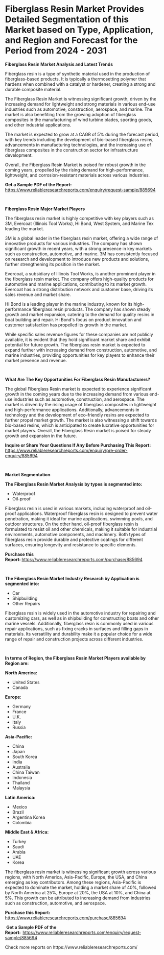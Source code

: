 <p><h1>Fiberglass Resin Market Provides Detailed Segmentation of this Market based on Type, Application, and Region and Forecast for the Period from 2024 - 2031</h1></p><p><strong>Fiberglass Resin Market Analysis and Latest Trends</strong></p>
<p><p>Fiberglass resin is a type of synthetic material used in the production of fiberglass-based products. It is typically a thermosetting polymer that hardens when combined with a catalyst or hardener, creating a strong and durable composite material.</p><p>The Fiberglass Resin Market is witnessing significant growth, driven by the increasing demand for lightweight and strong materials in various end-use industries such as automotive, construction, aerospace, and marine. The market is also benefiting from the growing adoption of fiberglass composites in the manufacturing of wind turbine blades, sporting goods, and other industrial applications.</p><p>The market is expected to grow at a CAGR of 5% during the forecast period, with key trends including the development of bio-based fiberglass resins, advancements in manufacturing technologies, and the increasing use of fiberglass composites in the construction sector for infrastructure development.</p><p>Overall, the Fiberglass Resin Market is poised for robust growth in the coming years, propelled by the rising demand for high-performance, lightweight, and corrosion-resistant materials across various industries.</p></p>
<p><strong>Get a Sample PDF of the Report:&nbsp;</strong> <a href="https://www.reliableresearchreports.com/enquiry/request-sample/885694">https://www.reliableresearchreports.com/enquiry/request-sample/885694</a></p>
<p>&nbsp;</p>
<p><strong>Fiberglass Resin Major Market Players</strong></p>
<p><p>The fiberglass resin market is highly competitive with key players such as 3M, Evercoat (Illinois Tool Works), Hi Bond, West System, and Marine Tex leading the market. </p><p>3M is a global leader in the fiberglass resin market, offering a wide range of innovative products for various industries. The company has shown significant growth in recent years, with a strong presence in key markets such as construction, automotive, and marine. 3M has consistently focused on research and development to introduce new products and solutions, further strengthening its position in the market.</p><p>Evercoat, a subsidiary of Illinois Tool Works, is another prominent player in the fiberglass resin market. The company offers high-quality products for automotive and marine applications, contributing to its market growth. Evercoat has a strong distribution network and customer base, driving its sales revenue and market share. </p><p>Hi Bond is a leading player in the marine industry, known for its high-performance fiberglass resin products. The company has shown steady growth and market expansion, catering to the demand for quality resins in boat building and repair. Hi Bond's focus on product innovation and customer satisfaction has propelled its growth in the market.</p><p>While specific sales revenue figures for these companies are not publicly available, it is evident that they hold significant market share and exhibit potential for future growth. The fiberglass resin market is expected to expand further with increasing demand from construction, automotive, and marine industries, providing opportunities for key players to enhance their market presence and revenue.</p></p>
<p>&nbsp;</p>
<p><strong>What Are The Key Opportunities For Fiberglass Resin Manufacturers?</strong></p>
<p><p>The global Fiberglass Resin market is expected to experience significant growth in the coming years due to the increasing demand from various end-use industries such as automotive, construction, and aerospace. The market is driven by the rising usage of fiberglass composites in lightweight and high-performance applications. Additionally, advancements in technology and the development of eco-friendly resins are expected to further propel market growth. The market is also witnessing a shift towards bio-based resins, which is anticipated to create lucrative opportunities for market players. Overall, the Fiberglass Resin market is poised for steady growth and expansion in the future.</p></p>
<p><strong>Inquire or Share Your Questions If Any Before Purchasing This Report:</strong> <a href="https://www.reliableresearchreports.com/enquiry/pre-order-enquiry/885694">https://www.reliableresearchreports.com/enquiry/pre-order-enquiry/885694</a></p>
<p>&nbsp;</p>
<p><strong>Market Segmentation</strong></p>
<p><strong>The Fiberglass Resin Market Analysis by types is segmented into:</strong></p>
<p><ul><li>Waterproof</li><li>Oil-proof</li></ul></p>
<p><p>Fiberglass resin is used in various markets, including waterproof and oil-proof applications. Waterproof fiberglass resin is designed to prevent water penetration, making it ideal for marine applications, swimming pools, and outdoor structures. On the other hand, oil-proof fiberglass resin is formulated to resist oil and other chemicals, making it suitable for industrial environments, automotive components, and machinery. Both types of fiberglass resin provide durable and protective coatings for different surfaces, ensuring longevity and resistance to specific elements.</p></p>
<p><strong>Purchase this Report:&nbsp;</strong><a href="https://www.reliableresearchreports.com/purchase/885694">https://www.reliableresearchreports.com/purchase/885694</a></p>
<p>&nbsp;</p>
<p><strong>The Fiberglass Resin Market Industry Research by Application is segmented into:</strong></p>
<p><ul><li>Car</li><li>Shipbuilding</li><li>Other Repairs</li></ul></p>
<p><p>Fiberglass resin is widely used in the automotive industry for repairing and customizing cars, as well as in shipbuilding for constructing boats and other marine vessels. Additionally, fiberglass resin is commonly used in various repair applications, such as fixing cracks in surfaces and filling gaps in materials. Its versatility and durability make it a popular choice for a wide range of repair and construction projects across different industries.</p></p>
<p>&nbsp;</p>
<p><strong>In terms of Region, the Fiberglass Resin Market Players available by Region are:</strong></p>
<p>
    <p> <strong> North America: </strong>
        <ul>
            <li>United States</li>
            <li>Canada</li>
        </ul>
        </p> 
    <p> <strong> Europe: </strong>
        <ul>
            <li>Germany</li>
            <li>France</li>
            <li>U.K.</li>
            <li>Italy</li>
            <li>Russia</li>
        </ul>
        </p> 
    <p> <strong> Asia-Pacific: </strong>
        <ul>
            <li>China</li>
            <li>Japan</li>
            <li>South Korea</li>
            <li>India</li>
            <li>Australia</li>
            <li>China Taiwan</li>
            <li>Indonesia</li>
            <li>Thailand</li>
            <li>Malaysia</li>
        </ul>
        </p> 
    <p> <strong> Latin America: </strong>
        <ul>
            <li>Mexico</li>
            <li>Brazil</li>
            <li>Argentina Korea</li>
            <li>Colombia</li>
        </ul>
        </p> 
    <p> <strong> Middle East & Africa: </strong>
        <ul>
            <li>Turkey</li>
            <li>Saudi</li>
            <li>Arabia</li>
            <li>UAE</li>
            <li>Korea</li>
        </ul>
    </p>
    </p>
<p><p>The fiberglass resin market is witnessing significant growth across various regions, with North America, Asia-Pacific, Europe, the USA, and China emerging as key contributors. Among these regions, Asia-Pacific is expected to dominate the market, holding a market share of 40%, followed by North America at 25%, Europe at 20%, the USA at 10%, and China at 5%. This growth can be attributed to increasing demand from industries such as construction, automotive, and aerospace.</p></p>
<p><strong>Purchase this Report: </strong><a href="https://www.reliableresearchreports.com/purchase/885694">https://www.reliableresearchreports.com/purchase/885694</a></p>
<p>&nbsp;<strong>Get a Sample PDF of the Report:&nbsp;&nbsp;</strong><a href="https://www.reliableresearchreports.com/enquiry/request-sample/885694">https://www.reliableresearchreports.com/enquiry/request-sample/885694</a></p>
<p><strong></strong></p>
<p>Check more reports on https://www.reliableresearchreports.com/</p>